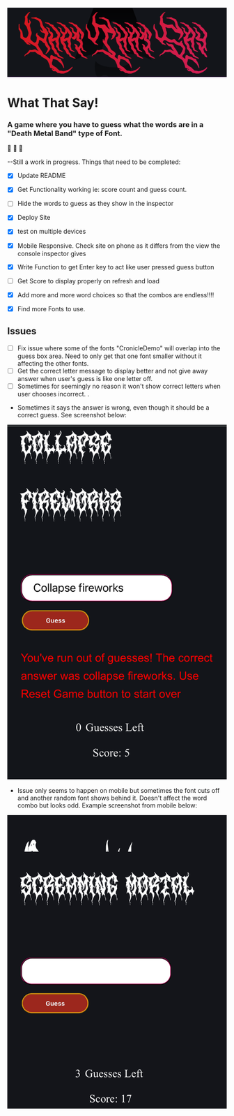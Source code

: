 ![What that say logo](./public/metal-logo.PNG)

# What That Say!

### A game where you have to guess what the words are in a "Death Metal Band" type of Font.

:metal: :metal: :metal:

--Still a work in progress. Things that need to be completed:

- [x] Update README
- [x] Get Functionality working ie: score count and guess count.
- [ ] Hide the words to guess as they show in the inspector
- [x] Deploy Site
- [x] test on multiple devices
- [x] Mobile Responsive. Check site on phone as it differs from the view the console inspector gives
- [x] Write Function to get Enter key to act like user pressed guess button
- [ ] Get Score to display properly on refresh and load
- [x] Add more and more word choices so that the combos are endless!!!!

- [x] Find more Fonts to use.

## Issues

- [ ] Fix issue where some of the fonts "CronicleDemo" will overlap into the guess box area. Need to only get that one font smaller without it affecting the other fonts.
- [ ] Get the correct letter message to display better and not give away answer when user's guess is like one letter off.
- [ ] Sometimes for seemingly no reason it won't show correct letters when user chooses incorrect. .

- Sometimes it says the answer is wrong, even though it should be a correct guess. See screenshot below:

![Correct answer Error](./public/answer_error.PNG)

- Issue only seems to happen on mobile but sometimes the font cuts off and another random font shows behind it. Doesn't affect the word combo but looks odd. Example screenshot from mobile below:

![Font Issue](./public/font_issue.jpg)
